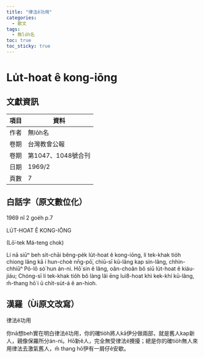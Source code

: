 ```yaml
---
title: "律法ê功用"
categories:
  - 散文
tags:
  - 無lo̍h名
toc: true
toc_sticky: true
---
```


# Lu̍t-hoat ê kong-iōng

## 文獻資訊

| 項目 | 資料 |
|---|---|
| 作者 | 無lo̍h名 |
| 卷期 | 台灣教會公報 |
| 卷期 | 第1047、1048號合刊 |
| 日期 | 1969/2 |
| 頁數 | 7 |

## 白話字（原文數位化）

1969 nî 2 goe̍h p.7

LU̍T-HOAT Ê KONG-IŌNG

(Lō͘-tek Má-teng chok)

Lí nā siūⁿ beh si̍t-chāi bêng-pe̍k lu̍t-hoat ê kong-iōng, lí tek-khak tio̍h chiong lâng kā i hun-choè nn̄g-pō͘, chiū-sī kū-lâng kap sin-lâng, chhin-chhiūⁿ Pó-lô só͘ hun án-ni. Hō͘ sin ê lâng, oân-choân bô siū lu̍t-hoat ê kiáu-jiáu; Chóng-sī lí tek-khak tio̍h bô làng lâi ēng lui8-hoat khì kek-khí kū-lâng, m̄-thang hō͘ i ū chi̍t-su̍t-á ê an-hioh.

## 漢羅（Ùi原文改寫）

律法ê功用

你nā想beh實在明白律法ê功用，你的確tio̍h將人kā伊分做兩部，就是舊人kap新人，親像保羅所分án-ni。Hō͘新ê人，完全無受律法ê攪擾；總是你的確tio̍h無人來用律法去激氣舊人，m̄ thang hō͘伊有一屑仔ê安歇。
